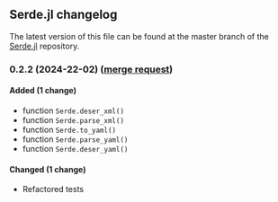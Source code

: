 ## Serde.jl changelog

The latest version of this file can be found at the master branch of the [Serde.jl](https://bhftbootcamp.github.io/Serde.jl) repository.

### 0.2.2 (2024-22-02) ([merge request]())

#### Added (1 change)

- function `Serde.deser_xml()`
- function `Serde.parse_xml()`
- function `Serde.to_yaml()`
- function `Serde.parse_yaml()`
- function `Serde.deser_yaml()`

#### Changed (1 change)

- Refactored tests
